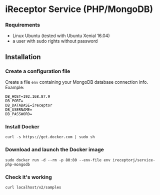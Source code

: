 # iReceptor Service (PHP/MongoDB)

### Requirements
- Linux Ubuntu (tested with Ubuntu Xenial 16.04)
- a user with sudo rights without password

## Installation

### Create a configuration file
Create a file `env` containing your MongoDB database connection info. Example:
```
DB_HOST=192.168.87.9
DB_PORT=
DB_DATABASE=ireceptor
DB_USERNAME=
DB_PASSWORD=
```

### Install Docker
```
curl -s https://get.docker.com | sudo sh
```

### Download and launch the Docker image 
```
sudo docker run -d --rm -p 80:80 --env-file env ireceptorj/service-php-mongodb
```

### Check it's working
```
curl localhost/v2/samples
```

